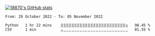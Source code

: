 [![18870's GitHub stats](https://github-readme-stats.vercel.app/api?username=18870&show_icons=true)](https://github.com/anuraghazra/github-readme-stats)
<!--START_SECTION:waka-->

```text
From: 29 October 2022 - To: 05 November 2022

Python   1 hr 22 mins    ⣿⣿⣿⣿⣿⣿⣿⣿⣿⣿⣿⣿⣿⣿⣿⣿⣿⣿⣿⣿⣿⣿⣿⣿⣶   98.45 %
CSV      1 min           ⣤⣀⣀⣀⣀⣀⣀⣀⣀⣀⣀⣀⣀⣀⣀⣀⣀⣀⣀⣀⣀⣀⣀⣀⣀   01.55 %
```

<!--END_SECTION:waka-->
